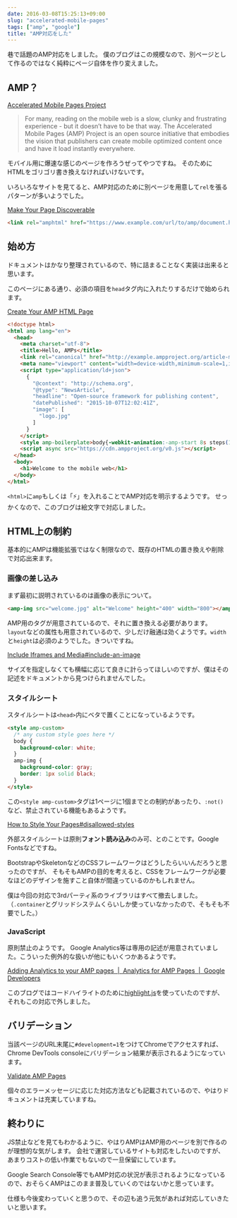 ```yaml
---
date: 2016-03-08T15:25:13+09:00
slug: "accelerated-mobile-pages"
tags: ["amp", "google"]
title: "AMP対応をした"
---
```


巷で話題のAMP対応をしました。
僕のブログはこの規模なので、別ページとして作るのではなく純粋にページ自体を作り変えました。

## AMP？

[Accelerated Mobile Pages Project](https://www.ampproject.org/)

> For many, reading on the mobile web is a slow, clunky and frustrating experience - but it doesn’t have to be that way. The Accelerated Mobile Pages (AMP) Project is an open source initiative that embodies the vision that publishers can create mobile optimized content once and have it load instantly everywhere.

モバイル用に爆速な感じのページを作ろうぜってやつですね。
そのためにHTMLをゴリゴリ書き換えなければいけないです。

いろいろなサイトを見てると、AMP対応のために別ページを用意して`rel`を張るパターンが多いようでした。

[Make Your Page Discoverable](https://www.ampproject.org/docs/guides/discovery.html#linking-pages-with-ltlinkgt)

``` html
<link rel="amphtml" href="https://www.example.com/url/to/amp/document.html">
```

## 始め方

ドキュメントはかなり整理されているので、特に詰まることなく実装は出来ると思います。

このページにある通り、必須の項目を`head`タグ内に入れたりするだけで始められます。

[Create Your AMP HTML Page](https://www.ampproject.org/docs/get_started/create/basic_markup.html)

``` html
<!doctype html>
<html amp lang="en">
  <head>
    <meta charset="utf-8">
    <title>Hello, AMPs</title>
    <link rel="canonical" href="http://example.ampproject.org/article-metadata.html" />
    <meta name="viewport" content="width=device-width,minimum-scale=1,initial-scale=1">
    <script type="application/ld+json">
      {
        "@context": "http://schema.org",
        "@type": "NewsArticle",
        "headline": "Open-source framework for publishing content",
        "datePublished": "2015-10-07T12:02:41Z",
        "image": [
          "logo.jpg"
        ]
      }
    </script>
    <style amp-boilerplate>body{-webkit-animation:-amp-start 8s steps(1,end) 0s 1 normal both;-moz-animation:-amp-start 8s steps(1,end) 0s 1 normal both;-ms-animation:-amp-start 8s steps(1,end) 0s 1 normal both;animation:-amp-start 8s steps(1,end) 0s 1 normal both}@-webkit-keyframes -amp-start{from{visibility:hidden}to{visibility:visible}}@-moz-keyframes -amp-start{from{visibility:hidden}to{visibility:visible}}@-ms-keyframes -amp-start{from{visibility:hidden}to{visibility:visible}}@-o-keyframes -amp-start{from{visibility:hidden}to{visibility:visible}}@keyframes -amp-start{from{visibility:hidden}to{visibility:visible}}</style><noscript><style amp-boilerplate>body{-webkit-animation:none;-moz-animation:none;-ms-animation:none;animation:none}</style></noscript>
    <script async src="https://cdn.ampproject.org/v0.js"></script>
  </head>
  <body>
    <h1>Welcome to the mobile web</h1>
  </body>
</html>
```

`<html>`に`amp`もしくは「⚡」を入れることでAMP対応を明示するようです。
せっかくなので、このブログは絵文字で対応しました。

## HTML上の制約

基本的にAMPは機能拡張ではなく制限なので、既存のHTMLの置き換えや削除で対応出来ます。

### 画像の差し込み

まず最初に説明されているのは画像の表示について。

``` html
<amp-img src="welcome.jpg" alt="Welcome" height="400" width="800"></amp-img>
```

AMP用のタグが用意されているので、それに置き換える必要があります。
`layout`などの属性も用意されているので、少しだけ融通は効くようです。`width`と`height`は必須のようでした。きついですね。

[Include Iframes and Media#include-an-image](https://www.ampproject.org/docs/guides/amp_replacements.html#include-an-image)

サイズを指定しなくても横幅に応じて良きに計らってほしいのですが、僕はその記述をドキュメントから見つけられませんでした。

### スタイルシート

スタイルシートは`<head>`内にベタで置くことになっているようです。

``` html
<style amp-custom>
  /* any custom style goes here */
  body {
    background-color: white;
  }
  amp-img {
    background-color: gray;
    border: 1px solid black;
  }
</style>
```

この`<style amp-custom>`タグは1ページに1個までとの制約があったり、`:not()`など、禁止されている機能もあるようです。

[How to Style Your Pages#disallowed-styles](https://www.ampproject.org/docs/guides/responsive/style_pages.html#disallowed-styles)

外部スタイルシートは原則**フォント読み込み**のみ可、とのことです。Google Fontsなどですね。

BootstrapやSkeletonなどのCSSフレームワークはどうしたらいいんだろうと思ったのですが、
そもそもAMPの目的を考えると、CSSをフレームワークが必要なほどのデザインを施すこと自体が間違っているのかもしれません。

僕は今回の対応で3rdパーティ系のライブラリはすべて撤去しました。（`.container`とグリッドシステムくらいしか使っていなかったので、そもそも不要でした。）

### JavaScript

原則禁止のようです。
Google Analytics等は専用の記述が用意されていました。こういった例外的な扱いが他にもいくつかあるようです。

[Adding Analytics to your AMP pages  |  Analytics for AMP Pages  |  Google Developers](https://developers.google.com/analytics/devguides/collection/amp-analytics/)

このブログではコードハイライトのために[highlight.js](https://highlightjs.org/)を使っていたのですが、それもこの対応で外しました。

## バリデーション

当該ページのURL末尾に`#development=1`をつけてChromeでアクセスすれば、Chrome DevTools consoleにバリデーション結果が表示されるようになっています。

[Validate AMP Pages](https://www.ampproject.org/docs/guides/validate.html)

個々のエラーメッセージに応じた対応方法なども記載されているので、やはりドキュメントは充実していますね。

## 終わりに

JS禁止などを見てもわかるように、やはりAMPはAMP用のページを別で作るのが理想的な気がします。
会社で運営しているサイトも対応をしたいのですが、あまりコストの低い作業でもないので一旦保留にしています。

Google Search Console等でもAMP対応の状況が表示されるようになっているので、おそらくAMPはこのまま普及していくのではないかと思っています。

仕様も今後変わっていくと思うので、その辺も追う元気があれば対応していきたいと思います。

